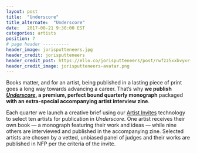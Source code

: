 ```yaml
---
layout: post
title:  "Underscore"
title_alternate:  "Underscore"
date:   2017-08-21 9:30:00 EST
categories: artists
position: 7
# page header ----------
header_image: jorisputteneers.jpg
header_credit: jorisputteneers
header_credit_post: https://ello.co/jorisputteneers/post/rwfzz5xxbvyxr-pjtabq2g
header_credit_image: jorisputteneers-avatar.png
---
```


Books matter, and for an artist, being published in a lasting piece of print goes a long way towards advancing a career. That’s why  **we publish *[Underscore](https://ello.co/artist-invites/underscore-vol-1)*, a premium, perfect bound quarterly monograph** packaged **with an extra-special accompanying artist interview zine**.

Each quarter we launch a creative brief using our [Artist Invites](/wtf/artists/artist-invites) technology to select ten artists for publication in *Underscore*. One artist receives their own book — a monograph featuring their work and ideas — while nine others are interviewed and published in the accompanying zine. Selected artists are chosen by a vetted, unbiased panel of judges and their works are published in NFP per the criteria of the invite.

